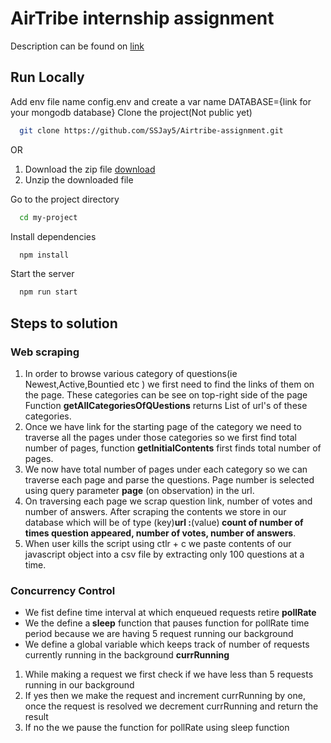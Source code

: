 # AirTribe internship assignment

Description can be found on [link](https://airtribe.notion.site/Internship-Assignment-Backend-51350436132a425aafa6bab75f48b1ef)

## Run Locally
Add env file name config.env and create a var name  DATABASE={link for your mongodb database}
Clone the project(Not public yet)

```bash
  git clone https://github.com/SSJay5/Airtribe-assignment.git
```

OR

1. Download the zip file [download](https://drive.google.com/file/d/1nqeyvA5w9LSOd6-LGPCv4CHfdUtRqBg6/view?usp=sharing)
2. Unzip the downloaded file

Go to the project directory

```bash
  cd my-project
```

Install dependencies

```bash
  npm install
```

Start the server

```bash
  npm run start
```

## Steps to solution

### Web scraping

1. In order to browse various category of questions(ie Newest,Active,Bountied etc ) we first need to find the links of them on the page. These categories can be see on top-right side of the page Function <strong>getAllCategoriesOfQUestions</strong> returns List of url's of these categories.
2. Once we have link for the starting page of the category we need to traverse all the pages under those categories so we first find total number of pages, function <strong>getInitialContents</strong> first finds total number of pages.
3. We now have total number of pages under each category so we can traverse each page and parse the questions. Page number is selected using query parameter <strong>page</strong> (on observation) in the url.
4. On traversing each page we scrap question link, number of votes and number of answers. After scraping the contents we store in our database which will be of type (key)<strong>url :</strong>(value)<strong>
   count of number of times question appeared, number of votes, number of answers</strong>.
5. When user kills the script using ctlr + c we paste contents of our javascript object into a csv file by extracting only 100 questions at a time.

### Concurrency Control

- We fist define time interval at which enqueued requests retire <strong>pollRate</strong>
- We the define a<strong> sleep</strong> function that pauses function for pollRate time period because we are having 5 request running our background
- We define a global variable which keeps track of number of requests currently running in the background <strong>currRunning</strong>

1. While making a request we first check if we have less than 5 requests running in our background
2. If yes then we make the request and increment currRunning by one, once the request is resolved we decrement currRunning and return the result
3. If no the we pause the function for pollRate using sleep function

